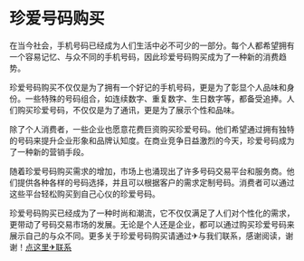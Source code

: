 # 珍爱号码购买

在当今社会，手机号码已经成为人们生活中必不可少的一部分。每个人都希望拥有一个容易记忆、与众不同的手机号码，因此珍爱号码购买成为了一种新的消费趋势。

珍爱号码购买不仅仅是为了拥有一个好记的手机号码，更是为了彰显个人品味和身份。一些特殊的号码组合，如连续数字、重复数字、生日数字等，都备受追捧。人们购买珍爱号码，不仅仅是为了通讯，更是为了展示个性和品味。

除了个人消费者，一些企业也愿意花费巨资购买珍爱号码。他们希望通过拥有独特的号码来提升企业形象和品牌认知度。在商业竞争日益激烈的今天，珍爱号码成为了一种新的营销手段。

随着珍爱号码购买需求的增加，市场上也涌现出了许多号码交易平台和服务商。他们提供各种各样的号码选择，并且可以根据客户的需求定制号码。消费者可以通过这些平台轻松购买到自己心仪的珍爱号码。

珍爱号码购买已经成为了一种时尚和潮流，它不仅仅满足了人们对个性化的需求，更带动了号码交易市场的发展。无论是个人还是企业，都可以通过购买珍爱号码来展示自己的与众不同。更多关于珍爱号码购买请通过✈与我们联系，感谢阅读，谢谢！[点这里✈联系](https://d.k02.cc)